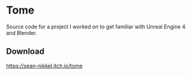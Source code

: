 # Tome
Source code for a project I worked on to get familiar with Unreal Engine 4 and Blender.
## Download
https://sean-nikkel.itch.io/tome
